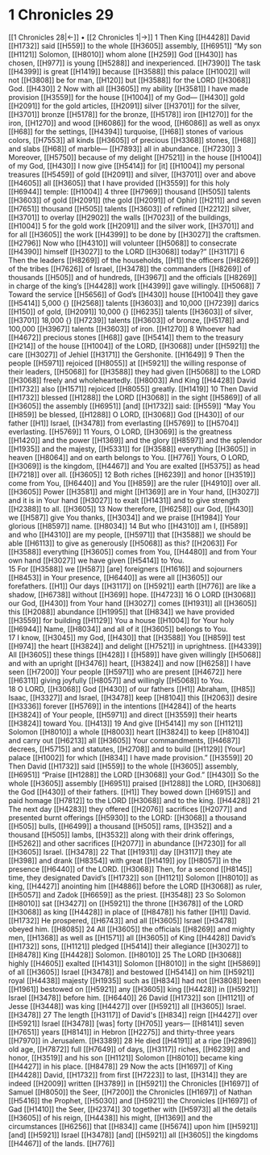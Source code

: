 # 1 Chronicles 29
[[1 Chronicles 28|←]] • [[2 Chronicles 1|→]]
1 Then King [[H4428]] David [[H1732]] said [[H559]] to the whole [[H3605]] assembly, [[H6951]] “My son [[H1121]] Solomon, [[H8010]] whom  alone [[H259]] God [[H430]] has chosen, [[H977]] is young [[H5288]] and inexperienced. [[H7390]] The task [[H4399]] is great [[H1419]] because [[H3588]] this palace [[H1002]] will not [[H3808]] be for man, [[H120]] but [[H3588]] for the LORD [[H3068]] God. [[H430]] 
2 Now with all [[H3605]] my ability [[H3581]] I have made provision [[H3559]] for the house [[H1004]] of my God— [[H430]] gold [[H2091]] for the gold articles, [[H2091]] silver [[H3701]] for the silver, [[H3701]] bronze [[H5178]] for the bronze, [[H5178]] iron [[H1270]] for the iron, [[H1270]] and wood [[H6086]] for the wood, [[H6086]] as well as onyx [[H68]] for the settings, [[H4394]] turquoise, [[H68]] stones of various colors, [[H7553]] all kinds [[H3605]] of precious [[H3368]] stones, [[H68]] and slabs [[H68]] of marble— [[H7893]] all in abundance. [[H7230]] 
3 Moreover, [[H5750]] because of my delight [[H7521]] in the house [[H1004]] of my God, [[H430]] I now give [[H5414]] for [it] [[H1004]] my personal treasures [[H5459]] of gold [[H2091]] and silver, [[H3701]] over and above [[H4605]] all [[H3605]] that I have provided [[H3559]] for this holy [[H6944]] temple: [[H1004]] 
4 three [[H7969]] thousand [[H505]] talents [[H3603]] of gold [[H2091]] (the gold [[H2091]] of Ophir) [[H211]] and seven [[H7651]] thousand [[H505]] talents [[H3603]] of refined [[H2212]] silver, [[H3701]] to overlay [[H2902]] the walls [[H7023]] of the buildings, [[H1004]] 
5 for the gold work [[H2091]] and the silver work, [[H3701]] and for all [[H3605]] the work [[H4399]] to be done by [[H3027]] the craftsmen. [[H2796]] Now who [[H4310]] will volunteer [[H5068]] to consecrate [[H4390]] himself [[H3027]] to the LORD [[H3068]] today?” [[H3117]] 
6 Then the leaders [[H8269]] of the households, [[H1]] the officers [[H8269]] of the tribes [[H7626]] of Israel, [[H3478]] the commanders [[H8269]] of thousands [[H505]] and of hundreds, [[H3967]] and the officials [[H8269]] in charge of the king’s [[H4428]] work [[H4399]] gave willingly. [[H5068]] 
7 Toward the service [[H5656]] of God’s [[H430]] house [[H1004]] they gave [[H5414]] 5,000 {} [[H2568]] talents [[H3603]] and 10,000 [[H7239]] darics [[H150]] of gold, [[H2091]] 10,000 {} [[H6235]] talents [[H3603]] of silver, [[H3701]] 18,000 {} [[H7239]] talents [[H3603]] of bronze, [[H5178]] and 100,000 [[H3967]] talents [[H3603]] of iron. [[H1270]] 
8 Whoever had [[H4672]] precious stones [[H68]] gave [[H5414]] them to the treasury [[H214]] of the house [[H1004]] of the LORD, [[H3068]] under [[H5921]] the care [[H3027]] of Jehiel [[H3171]] the Gershonite. [[H1649]] 
9 Then the people [[H5971]] rejoiced [[H8055]] at [[H5921]] the willing response of their leaders, [[H5068]] for [[H3588]] they had given [[H5068]] to the LORD [[H3068]] freely and wholeheartedly. [[H8003]] And King [[H4428]] David [[H1732]] also [[H1571]] rejoiced [[H8055]] greatly. [[H1419]] 
10 Then David [[H1732]] blessed [[H1288]] the LORD [[H3068]] in the sight [[H5869]] of all [[H3605]] the assembly [[H6951]] [and] [[H1732]] said: [[H559]] “May You [[H859]] be blessed, [[H1288]] O LORD, [[H3068]] God [[H430]] of our father [[H1]] Israel, [[H3478]] from everlasting [[H5769]] to [[H5704]] everlasting. [[H5769]] 
11 Yours,  O LORD, [[H3069]] is the greatness [[H1420]] and the power [[H1369]] and the glory [[H8597]] and the splendor [[H1935]] and the majesty, [[H5331]] for [[H3588]] everything [[H3605]] in heaven [[H8064]] and on earth belongs to You. [[H776]] Yours,  O LORD, [[H3069]] is the kingdom, [[H4467]] and You are exalted [[H5375]] as head [[H7218]] over all. [[H3605]] 
12 Both riches [[H6239]] and honor [[H3519]] come from You, [[H6440]] and You [[H859]] are the ruler [[H4910]] over all. [[H3605]] Power [[H3581]] and might [[H1369]] are in Your hand, [[H3027]] and it is in Your hand [[H3027]] to exalt [[H1431]] and to give strength [[H2388]] to all. [[H3605]] 
13 Now therefore, [[H6258]] our God, [[H430]] we [[H587]] give You thanks, [[H3034]] and we praise [[H1984]] Your glorious [[H8597]] name. [[H8034]] 
14 But who [[H4310]] am I, [[H589]] and who [[H4310]] are my people, [[H5971]] that [[H3588]] we should be able [[H6113]] to give as generously [[H5068]] as this? [[H2063]] For [[H3588]] everything [[H3605]] comes from You, [[H4480]] and from Your own hand [[H3027]] we have given [[H5414]] to You.  
15 For [[H3588]] we [[H587]] [are] foreigners [[H1616]] and sojourners [[H8453]] in Your presence, [[H6440]] as were all [[H3605]] our forefathers. [[H1]] Our days [[H3117]] on [[H5921]] earth [[H776]] are like a shadow, [[H6738]] without [[H369]] hope. [[H4723]] 
16 O LORD [[H3068]] our God, [[H430]] from Your hand [[H3027]] comes [[H1931]] all [[H3605]] this [[H2088]] abundance [[H1995]] that [[H834]] we have provided [[H3559]] for building [[H1129]] You  a house [[H1004]] for Your holy [[H6944]] Name, [[H8034]] and all of it [[H3605]] belongs to You.  
17 I know, [[H3045]] my God, [[H430]] that [[H3588]] You [[H859]] test [[H974]] the heart [[H3824]] and delight [[H7521]] in uprightness. [[H4339]] All [[H3605]] these things [[H428]] I [[H589]] have given willingly [[H5068]] and with an upright [[H3476]] heart, [[H3824]] and now [[H6258]] I have seen [[H7200]] Your people [[H5971]] who are present [[H4672]] here [[H6311]] giving joyfully [[H8057]] and willingly [[H5068]] to You.  
18 O LORD, [[H3068]] God [[H430]] of our fathers [[H1]] Abraham, [[H85]] Isaac, [[H3327]] and Israel, [[H3478]] keep [[H8104]] this [[H2063]] desire [[H3336]] forever [[H5769]] in the intentions [[H4284]] of the hearts [[H3824]] of Your people, [[H5971]] and direct [[H3559]] their hearts [[H3824]] toward You. [[H413]] 
19 And give [[H5414]] my son [[H1121]] Solomon [[H8010]] a whole [[H8003]] heart [[H3824]] to keep [[H8104]] and carry out [[H6213]] all [[H3605]] Your commandments, [[H4687]] decrees, [[H5715]] and statutes, [[H2708]] and to build [[H1129]] [Your] palace [[H1002]] for which [[H834]] I have made provision.” [[H3559]] 
20 Then David [[H1732]] said [[H559]] to the whole [[H3605]] assembly, [[H6951]] “Praise [[H1288]] the LORD [[H3068]] your God.” [[H430]] So the whole [[H3605]] assembly [[H6951]] praised [[H1288]] the LORD, [[H3068]] the God [[H430]] of their fathers. [[H1]] They bowed down [[H6915]] and paid homage [[H7812]] to the LORD [[H3068]] and to the king. [[H4428]] 
21 The next day [[H4283]] they offered [[H2076]] sacrifices [[H2077]] and presented burnt offerings [[H5930]] to the LORD: [[H3068]] a thousand [[H505]] bulls, [[H6499]] a thousand [[H505]] rams, [[H352]] and a thousand [[H505]] lambs, [[H3532]] along with their drink offerings, [[H5262]] and other sacrifices [[H2077]] in abundance [[H7230]] for all [[H3605]] Israel. [[H3478]] 
22 That [[H1931]] day [[H3117]] they ate [[H398]] and drank [[H8354]] with great [[H1419]] joy [[H8057]] in the presence [[H6440]] of the LORD. [[H3068]] Then, for a second [[H8145]] time, they designated David’s [[H1732]] son [[H1121]] Solomon [[H8010]] as king, [[H4427]] anointing him [[H4886]] before the LORD [[H3068]] as ruler, [[H5057]] and Zadok [[H6659]] as the priest. [[H3548]] 
23 So Solomon [[H8010]] sat [[H3427]] on [[H5921]] the throne [[H3678]] of the LORD [[H3068]] as king [[H4428]] in place of [[H8478]] his father [[H1]] David. [[H1732]] He prospered, [[H6743]] and all [[H3605]] Israel [[H3478]] obeyed him. [[H8085]] 
24 All [[H3605]] the officials [[H8269]] and mighty men, [[H1368]] as well as [[H1571]] all [[H3605]] of King [[H4428]] David’s [[H1732]] sons, [[H1121]] pledged [[H5414]] their allegiance [[H3027]] to [[H8478]] King [[H4428]] Solomon. [[H8010]] 
25 The LORD [[H3068]] highly [[H4605]] exalted [[H1431]] Solomon [[H8010]] in the sight [[H5869]] of all [[H3605]] Israel [[H3478]] and bestowed [[H5414]] on him [[H5921]] royal [[H4438]] majesty [[H1935]] such as [[H834]] had not [[H3808]] been [[H1961]] bestowed on [[H5921]] any [[H3605]] king [[H4428]] in [[H5921]] Israel [[H3478]] before him. [[H6440]] 
26 David [[H1732]] son [[H1121]] of Jesse [[H3448]] was king [[H4427]] over [[H5921]] all [[H3605]] Israel. [[H3478]] 
27 The length [[H3117]] of David's [[H834]] reign [[H4427]] over [[H5921]] Israel [[H3478]] [was] forty [[H705]] years— [[H8141]] seven [[H7651]] years [[H8141]] in Hebron [[H2275]] and thirty-three years [[H7970]] in Jerusalem. [[H3389]] 
28 He died [[H4191]] at a ripe [[H2896]] old age, [[H7872]] full [[H7649]] of days, [[H3117]] riches, [[H6239]] and honor, [[H3519]] and his son [[H1121]] Solomon [[H8010]] became king [[H4427]] in his place. [[H8478]] 
29 Now the acts [[H1697]] of King [[H4428]] David, [[H1732]] from first [[H7223]] to last, [[H314]] they are indeed [[H2009]] written [[H3789]] in [[H5921]] the Chronicles [[H1697]] of Samuel [[H8050]] the Seer, [[H7200]] the Chronicles [[H1697]] of Nathan [[H5416]] the Prophet, [[H5030]] and [[H5921]] the Chronicles [[H1697]] of Gad [[H1410]] the Seer, [[H2374]] 
30 together with [[H5973]] all the details [[H3605]] of his reign, [[H4438]] his might, [[H1369]] and the circumstances [[H6256]] that [[H834]] came [[H5674]] upon him [[H5921]] [and] [[H5921]] Israel [[H3478]] [and] [[H5921]] all [[H3605]] the kingdoms [[H4467]] of the lands. [[H776]] 
